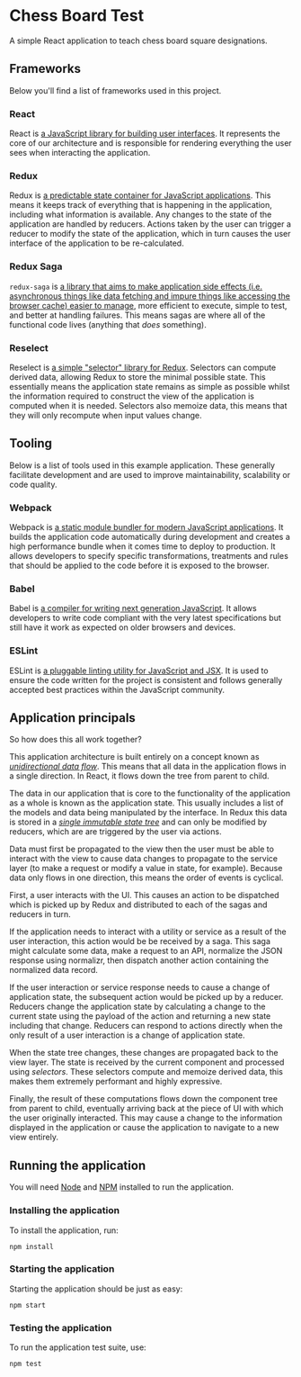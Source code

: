 # Chess Board Test

A simple React application to teach chess board square designations.

## Frameworks

Below you'll find a list of frameworks used in this project.

### React

React is [a JavaScript library for building user interfaces](https://reactjs.org/). It represents the core of our architecture and is responsible for rendering everything the user sees when interacting the application.

### Redux

Redux is [a predictable state container for JavaScript applications](https://redux.js.org/). This means it keeps track of everything that is happening in the application, including what information is available. Any changes to the state of the application are handled by reducers. Actions taken by the user can trigger a reducer to modify the state of the application, which in turn causes the user interface of the application to be re-calculated.

### Redux Saga

`redux-saga` is [a library that aims to make application side effects (i.e. asynchronous things like data fetching and impure things like accessing the browser cache) easier to manage](https://github.com/redux-saga/redux-saga), more efficient to execute, simple to test, and better at handling failures. This means sagas are where all of the functional code lives (anything that _does_ something).

### Reselect

Reselect is [a simple "selector" library for Redux](https://github.com/reactjs/reselect). Selectors can compute derived data, allowing Redux to store the minimal possible state. This essentially means the application state remains as simple as possible whilst the information required to construct the view of the application is computed when it is needed. Selectors also memoize data, this means that they will only recompute when input values change.

## Tooling

Below is a list of tools used in this example application. These generally facilitate development and are used to improve maintainability, scalability or code quality.

### Webpack

Webpack is [a static module bundler for modern JavaScript applications](https://webpack.js.org/). It builds the application code automatically during development and creates a high performance bundle when it comes time to deploy to production. It allows developers to specify specific transformations, treatments and rules that should be applied to the code before it is exposed to the browser.

### Babel

Babel is [a compiler for writing next generation JavaScript](https://babeljs.io/). It allows developers to write code compliant with the very latest specifications but still have it work as expected on older browsers and devices.

### ESLint

ESLint is [a pluggable linting utility for JavaScript and JSX](https://eslint.org/). It is used to ensure the code written for the project is consistent and follows generally accepted best practices within the JavaScript community.

## Application principals

So how does this all work together?

This application architecture is built entirely on a concept known as [_unidirectional data flow_](https://redux.js.org/docs/basics/DataFlow.html). This means that all data in the application flows in a single direction. In React, it flows down the tree from parent to child.

The data in our application that is core to the functionality of the application as a whole is known as the application state. This usually includes a list of the models and data being manipulated by the interface. In Redux this data is stored in a [_single immutable state tree_](https://redux.js.org/docs/introduction/ThreePrinciples.html) and can only be modified by reducers, which are are triggered by the user via actions.

Data must first be propagated to the view then the user must be able to interact with the view to cause data changes to propagate to the service layer (to make a request or modify a value in state, for example). Because data only flows in one direction, this means the order of events is cyclical.

First, a user interacts with the UI. This causes an action to be dispatched which is picked up by Redux and distributed to each of the sagas and reducers in turn.

If the application needs to interact with a utility or service as a result of the user interaction, this action would be be received by a saga. This saga might calculate some data, make a request to an API, normalize the JSON response using normalizr, then dispatch another action containing the normalized data record.

If the user interaction or service response needs to cause a change of application state, the subsequent action would be picked up by a reducer. Reducers change the application state by calculating a change to the current state using the payload of the action and returning a new state including that change. Reducers can respond to actions directly when the only result of a user interaction is a change of application state.

When the state tree changes, these changes are propagated back to the view layer. The state is received by the current component and processed using _selectors_. These selectors compute and memoize derived data, this makes them extremely performant and highly expressive.

Finally, the result of these computations flows down the component tree from parent to child, eventually arriving back at the piece of UI with which the user originally interacted. This may cause a change to the information displayed in the application or cause the application to navigate to a new view entirely.

## Running the application

You will need [Node](https://nodejs.org/en/) and [NPM](https://www.npmjs.com/) installed to run the application.

### Installing the application

To install the application, run:

```
npm install
```

### Starting the application

Starting the application should be just as easy:

```
npm start
```

### Testing the application

To run the application test suite, use:

```
npm test
```
